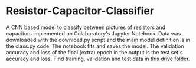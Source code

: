 # Resistor-Capacitor-Classifier

A CNN based model to classify between pictures of resistors and capacitors implemented on Colaboratory's Jupyter Notebook. Data was downloaded with the download.py script and the main model definition is in the class.py code. The notebook fits and saves the model. The validation accuracy and loss of the final (extra) epoch in the output is the test set's accuracy and loss. Find training, validation and test data [in this drive folder](https://drive.google.com/open?id=1rJE5zsW8bWbIW9YjkJkiocXn6hVYJTJu).  
